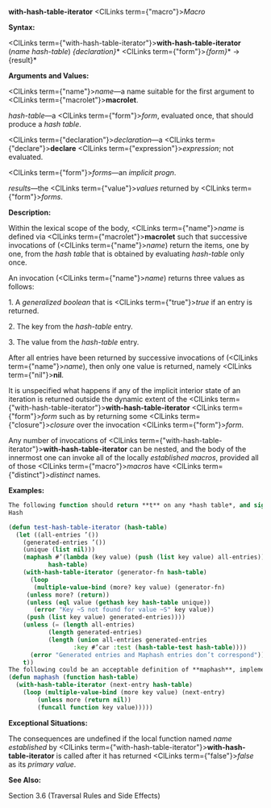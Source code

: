 **with-hash-table-iterator** <ClLinks  term={"macro"}><i>Macro</i></ClLinks> 



**Syntax:** 



<ClLinks  term={"with-hash-table-iterator"}><b>with-hash-table-iterator</b></ClLinks> (*name hash-table*) *\{declaration\}*\* <ClLinks  term={"form"}><i>\{form\}</i></ClLinks>\* → \{result\}\* 



**Arguments and Values:** 



<ClLinks  term={"name"}><i>name</i></ClLinks>—a name suitable for the first argument to <ClLinks  term={"macrolet"}><b>macrolet</b></ClLinks>. 



*hash-table*—a <ClLinks  term={"form"}><i>form</i></ClLinks>, evaluated once, that should produce a *hash table*. 



<ClLinks  term={"declaration"}><i>declaration</i></ClLinks>—a <ClLinks  term={"declare"}><b>declare</b></ClLinks> <ClLinks  term={"expression"}><i>expression</i></ClLinks>; not evaluated. 



<ClLinks  term={"form"}><i>forms</i></ClLinks>—an *implicit progn*. 



*results*—the <ClLinks  term={"value"}><i>values</i></ClLinks> returned by <ClLinks  term={"form"}><i>forms</i></ClLinks>. 



**Description:** 



Within the lexical scope of the body, <ClLinks  term={"name"}><i>name</i></ClLinks> is defined via <ClLinks  term={"macrolet"}><b>macrolet</b></ClLinks> such that successive invocations of (<ClLinks  term={"name"}><i>name</i></ClLinks>) return the items, one by one, from the *hash table* that is obtained by evaluating *hash-table* only once. 



An invocation (<ClLinks  term={"name"}><i>name</i></ClLinks>) returns three values as follows: 



1\. A *generalized boolean* that is <ClLinks  term={"true"}><i>true</i></ClLinks> if an entry is returned. 



2\. The key from the *hash-table* entry. 



3\. The value from the *hash-table* entry. 



After all entries have been returned by successive invocations of (<ClLinks  term={"name"}><i>name</i></ClLinks>), then only one value is returned, namely <ClLinks  term={"nil"}><b>nil</b></ClLinks>. 



It is unspecified what happens if any of the implicit interior state of an iteration is returned outside the dynamic extent of the <ClLinks  term={"with-hash-table-iterator"}><b>with-hash-table-iterator</b></ClLinks> <ClLinks  term={"form"}><i>form</i></ClLinks> such as by returning some <ClLinks  term={"closure"}><i>closure</i></ClLinks> over the invocation <ClLinks  term={"form"}><i>form</i></ClLinks>. 



Any number of invocations of <ClLinks  term={"with-hash-table-iterator"}><b>with-hash-table-iterator</b></ClLinks> can be nested, and the body of the innermost one can invoke all of the locally *established macros*, provided all of those <ClLinks  term={"macro"}><i>macros</i></ClLinks> have <ClLinks  term={"distinct"}><i>distinct</i></ClLinks> names. 



**Examples:**
```lisp
The following function should return **t** on any *hash table*, and signal an error if the usage of **with-hash-table-iterator** does not agree with the corresponding usage of **maphash**. 
Hash 

(defun test-hash-table-iterator (hash-table) 
  (let ((all-entries ’()) 
	(generated-entries ’()) 
	(unique (list nil))) 
    (maphash #’(lambda (key value) (push (list key value) all-entries)) 
	       hash-table) 
    (with-hash-table-iterator (generator-fn hash-table) 
      (loop 
       (multiple-value-bind (more? key value) (generator-fn) 
	 (unless more? (return)) 
	 (unless (eql value (gethash key hash-table unique)) 
	   (error "Key ~S not found for value ~S" key value)) 
	 (push (list key value) generated-entries)))) 
    (unless (= (length all-entries) 
	       (length generated-entries) 
	       (length (union all-entries generated-entries 
			      :key #’car :test (hash-table-test hash-table)))) 
      (error "Generated entries and Maphash entries don’t correspond")) 
    t)) 
The following could be an acceptable definition of **maphash**, implemented by **with-hash-table-iterator**. 
(defun maphash (function hash-table) 
  (with-hash-table-iterator (next-entry hash-table) 
    (loop (multiple-value-bind (more key value) (next-entry) 
	    (unless more (return nil)) 
	    (funcall function key value))))) 
```
**Exceptional Situations:** 



The consequences are undefined if the local function named *name established* by <ClLinks  term={"with-hash-table-iterator"}><b>with-hash-table-iterator</b></ClLinks> is called after it has returned <ClLinks  term={"false"}><i>false</i></ClLinks> as its *primary value*. 



**See Also:** 



Section 3.6 (Traversal Rules and Side Effects) 



